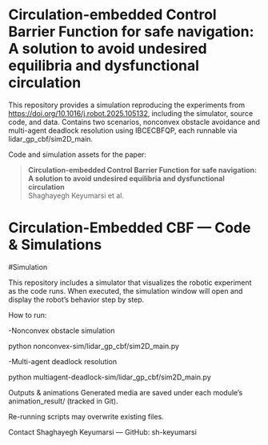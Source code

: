 # Circulation-embedded Control Barrier Function for safe navigation: A solution to avoid undesired equilibria and dysfunctional circulation
This repository provides a simulation reproducing the experiments from https://doi.org/10.1016/j.robot.2025.105132, including the simulator, source code, and data.  Contains two scenarios, nonconvex obstacle avoidance and multi-agent deadlock resolution using IBCECBFQP, each runnable via lidar_gp_cbf/sim2D_main.


Code and simulation assets for the paper:
> **Circulation-embedded Control Barrier Function for safe navigation: A solution to avoid undesired equilibria and dysfunctional circulation**  
> Shaghayegh Keyumarsi et al.



# Circulation-Embedded CBF — Code & Simulations

#Simulation

This repository includes a simulator that visualizes the robotic experiment as the code runs.
When executed, the simulation window will open and display the robot’s behavior step by step.


How to run:

-Nonconvex obstacle simulation

python nonconvex-sim/lidar_gp_cbf/sim2D_main.py

-Multi-agent deadlock resolution

python multiagent-deadlock-sim/lidar_gp_cbf/sim2D_main.py


Outputs & animations
Generated media are saved under each module’s animation_result/ (tracked in Git).

Re-running scripts may overwrite existing files.

Contact
Shaghayegh Keyumarsi — GitHub: sh-keyumarsi
